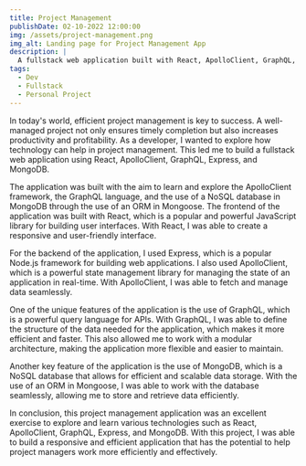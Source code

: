 ```yaml
---
title: Project Management
publishDate: 02-10-2022 12:00:00
img: /assets/project-management.png
img_alt: Landing page for Project Management App
description: |
  A fullstack web application built with React, ApolloClient, GraphQL, Express, and MongoDB.
tags:
  - Dev
  - Fullstack
  - Personal Project
---
```


In today's world, efficient project management is key to success. A well-managed project not only ensures timely completion but also increases productivity and profitability. As a developer, I wanted to explore how technology can help in project management. This led me to build a fullstack web application using React, ApolloClient, GraphQL, Express, and MongoDB.

The application was built with the aim to learn and explore the ApolloClient framework, the GraphQL language, and the use of a NoSQL database in MongoDB through the use of an ORM in Mongoose. The frontend of the application was built with React, which is a popular and powerful JavaScript library for building user interfaces. With React, I was able to create a responsive and user-friendly interface.

For the backend of the application, I used Express, which is a popular Node.js framework for building web applications. I also used ApolloClient, which is a powerful state management library for managing the state of an application in real-time. With ApolloClient, I was able to fetch and manage data seamlessly.

One of the unique features of the application is the use of GraphQL, which is a powerful query language for APIs. With GraphQL, I was able to define the structure of the data needed for the application, which makes it more efficient and faster. This also allowed me to work with a modular architecture, making the application more flexible and easier to maintain.

Another key feature of the application is the use of MongoDB, which is a NoSQL database that allows for efficient and scalable data storage. With the use of an ORM in Mongoose, I was able to work with the database seamlessly, allowing me to store and retrieve data efficiently.

In conclusion, this project management application was an excellent exercise to explore and learn various technologies such as React, ApolloClient, GraphQL, Express, and MongoDB. With this project, I was able to build a responsive and efficient application that has the potential to help project managers work more efficiently and effectively.
